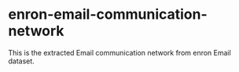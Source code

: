 # enron-email-communication-network
This is the extracted Email communication network from enron Email dataset.
